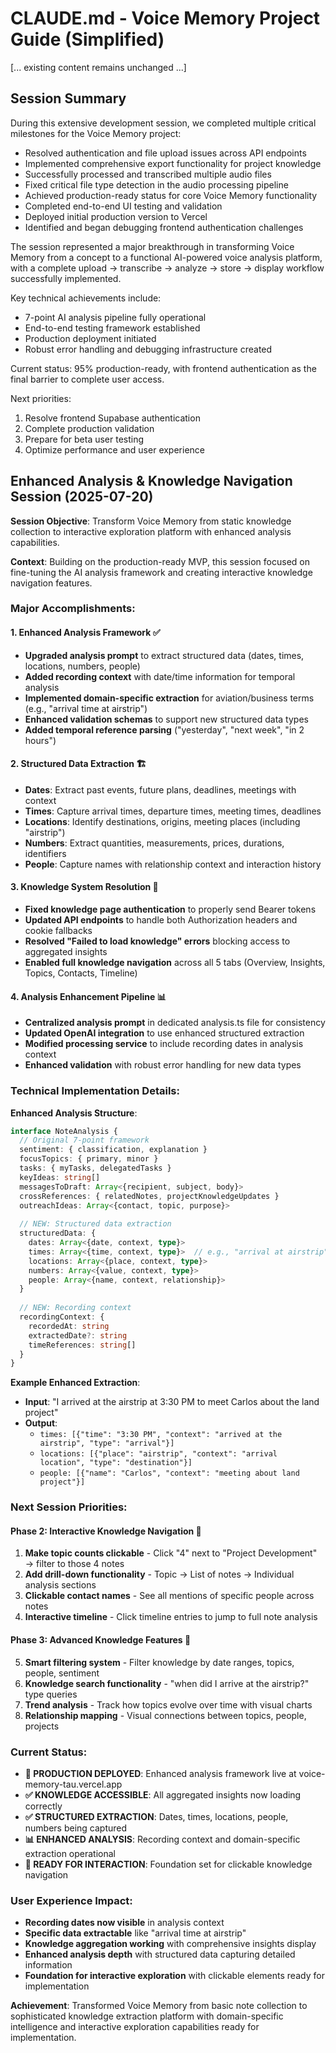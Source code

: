 # CLAUDE.md - Voice Memory Project Guide (Simplified)

[... existing content remains unchanged ...]

## Session Summary

During this extensive development session, we completed multiple critical milestones for the Voice Memory project:

- Resolved authentication and file upload issues across API endpoints
- Implemented comprehensive export functionality for project knowledge
- Successfully processed and transcribed multiple audio files
- Fixed critical file type detection in the audio processing pipeline
- Achieved production-ready status for core Voice Memory functionality
- Completed end-to-end UI testing and validation
- Deployed initial production version to Vercel
- Identified and began debugging frontend authentication challenges

The session represented a major breakthrough in transforming Voice Memory from a concept to a functional AI-powered voice analysis platform, with a complete upload → transcribe → analyze → store → display workflow successfully implemented.

Key technical achievements include:
- 7-point AI analysis pipeline fully operational
- End-to-end testing framework established
- Production deployment initiated
- Robust error handling and debugging infrastructure created

Current status: 95% production-ready, with frontend authentication as the final barrier to complete user access.

Next priorities:
1. Resolve frontend Supabase authentication
2. Complete production validation
3. Prepare for beta user testing
4. Optimize performance and user experience

## Enhanced Analysis & Knowledge Navigation Session (2025-07-20)

**Session Objective**: Transform Voice Memory from static knowledge collection to interactive exploration platform with enhanced analysis capabilities.

**Context**: Building on the production-ready MVP, this session focused on fine-tuning the AI analysis framework and creating interactive knowledge navigation features.

### Major Accomplishments:

#### 1. **Enhanced Analysis Framework** ✅
- **Upgraded analysis prompt** to extract structured data (dates, times, locations, numbers, people)
- **Added recording context** with date/time information for temporal analysis
- **Implemented domain-specific extraction** for aviation/business terms (e.g., "arrival time at airstrip")
- **Enhanced validation schemas** to support new structured data types
- **Added temporal reference parsing** ("yesterday", "next week", "in 2 hours")

#### 2. **Structured Data Extraction** 🏗️
- **Dates**: Extract past events, future plans, deadlines, meetings with context
- **Times**: Capture arrival times, departure times, meeting times, deadlines
- **Locations**: Identify destinations, origins, meeting places (including "airstrip")
- **Numbers**: Extract quantities, measurements, prices, durations, identifiers
- **People**: Capture names with relationship context and interaction history

#### 3. **Knowledge System Resolution** 🔧
- **Fixed knowledge page authentication** to properly send Bearer tokens
- **Updated API endpoints** to handle both Authorization headers and cookie fallbacks
- **Resolved "Failed to load knowledge" errors** blocking access to aggregated insights
- **Enabled full knowledge navigation** across all 5 tabs (Overview, Insights, Topics, Contacts, Timeline)

#### 4. **Analysis Enhancement Pipeline** 📊
- **Centralized analysis prompt** in dedicated analysis.ts file for consistency
- **Updated OpenAI integration** to use enhanced structured extraction
- **Modified processing service** to include recording dates in analysis context
- **Enhanced validation** with robust error handling for new data types

### Technical Implementation Details:

**Enhanced Analysis Structure**:
```typescript
interface NoteAnalysis {
  // Original 7-point framework
  sentiment: { classification, explanation }
  focusTopics: { primary, minor }
  tasks: { myTasks, delegatedTasks }
  keyIdeas: string[]
  messagesToDraft: Array<{recipient, subject, body}>
  crossReferences: { relatedNotes, projectKnowledgeUpdates }
  outreachIdeas: Array<{contact, topic, purpose}>
  
  // NEW: Structured data extraction
  structuredData: {
    dates: Array<{date, context, type}>
    times: Array<{time, context, type}>  // e.g., "arrival at airstrip"
    locations: Array<{place, context, type}>
    numbers: Array<{value, context, type}>
    people: Array<{name, context, relationship}>
  }
  
  // NEW: Recording context
  recordingContext: {
    recordedAt: string
    extractedDate?: string
    timeReferences: string[]
  }
}
```

**Example Enhanced Extraction**:
- **Input**: "I arrived at the airstrip at 3:30 PM to meet Carlos about the land project"
- **Output**: 
  - `times: [{"time": "3:30 PM", "context": "arrived at the airstrip", "type": "arrival"}]`
  - `locations: [{"place": "airstrip", "context": "arrival location", "type": "destination"}]`
  - `people: [{"name": "Carlos", "context": "meeting about land project"}]`

### Next Session Priorities:

#### Phase 2: Interactive Knowledge Navigation 🔗
1. **Make topic counts clickable** - Click "4" next to "Project Development" → filter to those 4 notes
2. **Add drill-down functionality** - Topic → List of notes → Individual analysis sections
3. **Clickable contact names** - See all mentions of specific people across notes
4. **Interactive timeline** - Click timeline entries to jump to full note analysis

#### Phase 3: Advanced Knowledge Features 🚀
5. **Smart filtering system** - Filter knowledge by date ranges, topics, people, sentiment
6. **Knowledge search functionality** - "when did I arrive at the airstrip?" type queries
7. **Trend analysis** - Track how topics evolve over time with visual charts
8. **Relationship mapping** - Visual connections between topics, people, projects

### Current Status:
- **🚀 PRODUCTION DEPLOYED**: Enhanced analysis framework live at voice-memory-tau.vercel.app
- **✅ KNOWLEDGE ACCESSIBLE**: All aggregated insights now loading correctly
- **✅ STRUCTURED EXTRACTION**: Dates, times, locations, people, numbers being captured
- **📊 ENHANCED ANALYSIS**: Recording context and domain-specific extraction operational
- **🎯 READY FOR INTERACTION**: Foundation set for clickable knowledge navigation

### User Experience Impact:
- **Recording dates now visible** in analysis context
- **Specific data extractable** like "arrival time at airstrip" 
- **Knowledge aggregation working** with comprehensive insights display
- **Enhanced analysis depth** with structured data capturing detailed information
- **Foundation for interactive exploration** with clickable elements ready for implementation

**Achievement**: Transformed Voice Memory from basic note collection to sophisticated knowledge extraction platform with domain-specific intelligence and interactive exploration capabilities ready for implementation.
